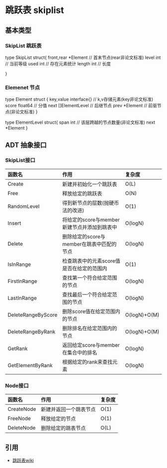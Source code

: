 
# 跳跃表 skiplist


## 基本类型

### SkipList 跳跃表

type SkipList struct{
    front,rear *Element // 首末节点(rear非论文标准)
    level int           // 当前等级
    used int            // 存在元素统计
    length int          // 长度

}


###  Elemenet 节点

type Element struct {
    key,value interface{}   // k,v存储元素(key非论文标准)
    score float64           // 分值
    next []ElementLevel     // 后继节点
    prev *Element           // 前驱节点(非论文标准)
}

type ElementLevel struct{
	span int	// 该层跨越的节点数量(非论文标准)
	next *Element
}


## ADT 抽象接口

### SkipList接口
|函数名 |作用|复杂度|
|:-|:-|:-|
|Create|新建并初始化一个跳跃表|O(L)|
|Free|释放给定的跳跃表|O(N)|
|RandomLevel|得到新节点的层数(抛硬币法的改进)|O(1)|
|Insert|将给定的score与member新建节点并添加到跳表中|O(logN)|
|Delete|删除给定的score与member在跳表中匹配的节点|O(logN)|
|IsInRange|检查跳表中的元素score值是否在给定的范围内|O(1)|
|FirstInRange|查找第一个符合给定范围的节点|O(logN)|
|LastInRange|查找最后一个符合给定范围的节点|O(logN)|
|DeleteRangeByScore|删除score值在给定范围内的节点|O(logN)+O(M)|
|DeleteRangeByRank|删除排名在给定范围内的节点|O(logN)+O(M)|
|GetRank|返回给定score与member在集合中的排名|O(logN)|
|GetElementByRank|根据给定的rank来查找元素|O(logN)|

### Node接口
|函数名 |作用|复杂度|
|:-|:-|:-|
|CreateNode|新建并返回一个跳表节点|O(1)|
|FreeNode|释放给定的节点|O(1)|
|DeleteNode|删除给定的跳表节点|O(L)|

## 引用
+ [跳跃表wiki](https://zh.wikipedia.org/wiki/%E8%B7%B3%E8%B7%83%E5%88%97%E8%A1%A8)